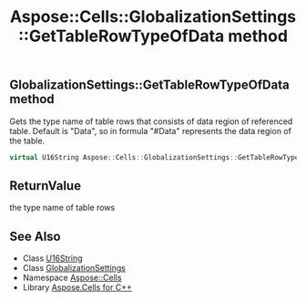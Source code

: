 ﻿---
title: Aspose::Cells::GlobalizationSettings::GetTableRowTypeOfData method
linktitle: GetTableRowTypeOfData
second_title: Aspose.Cells for C++ API Reference
description: 'Aspose::Cells::GlobalizationSettings::GetTableRowTypeOfData method. Gets the type name of table rows that consists of data region of referenced table. Default is "Data", so in formula "#Data" represents the data region of the table in C++.'
type: docs
weight: 1400
url: /cpp/aspose.cells/globalizationsettings/gettablerowtypeofdata/
---
## GlobalizationSettings::GetTableRowTypeOfData method


Gets the type name of table rows that consists of data region of referenced table. Default is "Data", so in formula "#Data" represents the data region of the table.

```cpp
virtual U16String Aspose::Cells::GlobalizationSettings::GetTableRowTypeOfData()
```


## ReturnValue

the type name of table rows

## See Also

* Class [U16String](../../u16string/)
* Class [GlobalizationSettings](../)
* Namespace [Aspose::Cells](../../)
* Library [Aspose.Cells for C++](../../../)
